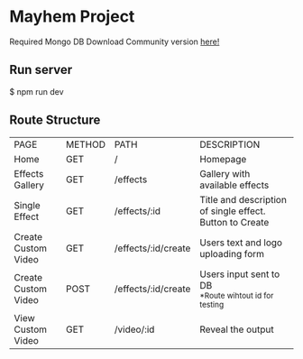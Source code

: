 # Mayhem Project

Required Mongo DB Download Community version [here!](https://www.mongodb.com/try/download/community?tck=docs_server)

## Run server 
$ npm run dev

## Route Structure

<table>
    <tr>
      <td>PAGE</td>
      <td>METHOD</td>
      <td>PATH</td>
      <td>DESCRIPTION</td>
    </tr>
      <tr>
      <td>Home</td>
      <td>GET</td>
      <td>/</td>
      <td>Homepage</td>
    </tr>
      <tr>
      <td>Effects Gallery</td>
      <td>GET</td>
      <td>/effects</td>
      <td>Gallery with available effects</td>
    </tr>
      <tr>
      <td>Single Effect</td>
      <td>GET</td>
      <td>/effects/:id</td>
      <td>Title and description of single effect. Button to Create</td>
    </tr>
      <tr>
      <td>Create Custom Video</td>
      <td>GET</td>
      <td>/effects/:id/create</td>
      <td>Users text and logo uploading form</td>
    </tr>
          <tr>
      <td>Create Custom Video</td>
      <td>POST</td>
      <td>/effects/:id/create</td>
      <td>Users input sent to DB</br><small>*Route wihtout id for testing</small></td>
    </tr>
            <tr>
      <td>View Custom Video</td>
      <td>GET</td>
      <td>/video/:id</td>
      <td>Reveal the output</td>
    </tr>
</table>


